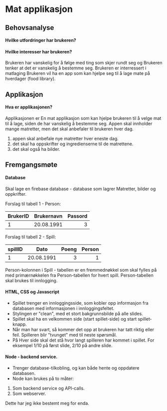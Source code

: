 
# Mat applikasjon

## Behovsanalyse

#### Hvilke utfordringer har brukeren?
#### Hvilke interesser har brukeren?

Brukeren har vanskelig for å følge med ting som skjer rundt seg og 
Brukeren tenker at det er vanskelig å bestemme seg.
Brukeren er interressert i matlaging
Brukeren vil ha en app som kan hjelpe seg til å lage mate på hverdager (food library).

## Applikasjon

#### Hva er applikasjonen?

Applikasjonen er En mat applikasjon som kan hjelpe brukeren til å velge mat til å lage, siden de har vanskelig å bestemme seg. 
Appen skal innholder mange matretter, men det skal anbefaler til brukeren hver dag.

1. appen skal anbefale nye matretter hver eneste dag.
2. det skal ha oppskrifter og ingredienserne til de matrettene.
3. det skal også ha bilder.

## Fremgangsmøte

#### Database

Skal lage en firebase database - database som lagrer Matretter, bilder og oppkrifter.

  Forslag til tabell 1 - Person:

  | BrukerID       | Brukernavn    | Passord |
  | -------------- |:-------------:| -------:|
  | 1              | 20.08.1991    | 3       |

  Forslag til tabell 2 - Spill:

  | spillID        | Dato          | Poeng | Person |
  | -------------- |:-------------:| -----:| -----: |
  | 1              | 20.08.1991    | 3     | 1      |

  Person-kolonnen i Spill - tabellen er en fremmednøkkel som skal fylles
  på med primærnøkkelen fra Person-tabellen for hvert spill.
  Person-tabellen skal brukes til innlogging.

#### HTML, CSS og Javascript

- Spillet trenger en innloggingsside, som kobler opp informasjon fra databasen
med informasjonen i innloggingsfeltet.
- Stylingen er "clean", med et stort bakgrunnsbilde på alle slides.
- Spillet skal ha en velkommen side (start spillet-side) og start spillet-knapp.
- Når man har svart, så kommer det opp at brukeren har tatt riktig eller feil.
Spilleren blir "tvunget" med til neste spørsmål.
- På Hver side skal det stå hvor langt spilleren har kommet i spillet.
For eksempel 1/10 på først slide, 2/10 på andre slide.

#### Node - backend service.

- Trenger database-tilkobling, og kan både hente og oppdatere databasen.
- Node kan brukes på to måter:
1. Som backend service og API-calls.
2. Som webserver.

Dette har jeg ikke bestemt meg for enda.
